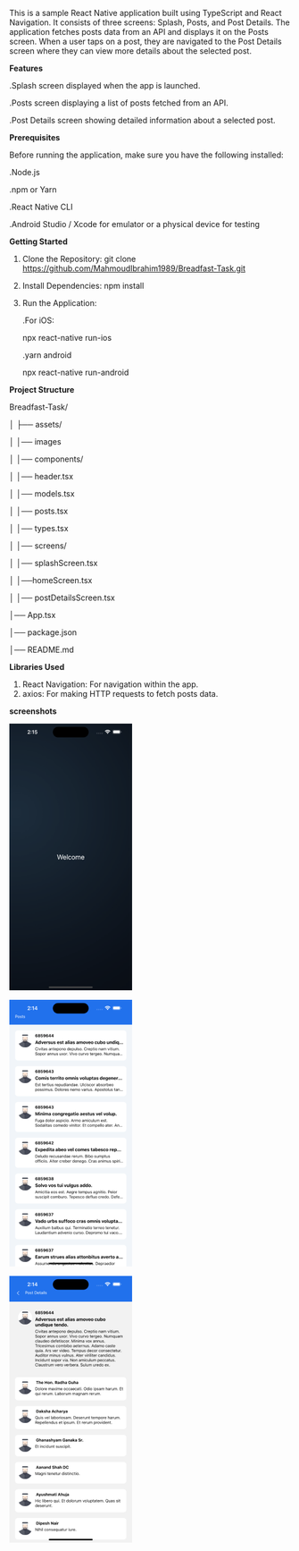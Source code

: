 This is a sample React Native application built using TypeScript and React Navigation. It consists of three screens: Splash, Posts, and Post Details. The application fetches posts data from an API and displays it on the Posts screen. When a user taps on a post, they are navigated to the Post Details screen where they can view more details about the selected post.

**Features**

.Splash screen displayed when the app is launched.

.Posts screen displaying a list of posts fetched from an API.

.Post Details screen showing detailed information about a selected post.

**Prerequisites**

Before running the application, make sure you have the following installed:

.Node.js

.npm or Yarn

.React Native CLI

.Android Studio / Xcode for emulator or a physical device for testing

**Getting Started**

1. Clone the Repository:
   git clone https://github.com/MahmoudIbrahim1989/Breadfast-Task.git

2. Install Dependencies:
   npm install
3. Run the Application:

   .For iOS:

   npx react-native run-ios

   .yarn android

   npx react-native run-android

**Project Structure**

Breadfast-Task/

│ ├── assets/

│ │── images

│ │── components/

│ │── header.tsx

│ │── models.tsx

│ │── posts.tsx

│ │── types.tsx

│ │── screens/

│ │── splashScreen.tsx

│ │──homeScreen.tsx

│ │── postDetailsScreen.tsx

│── App.tsx

│── package.json

│── README.md

**Libraries Used**

1. React Navigation: For navigation within the app.
2. axios: For making HTTP requests to fetch posts data.

**screenshots**

![Alt text](assets/images/splashScreen.png)

![Alt text](assets/images/postsScreen.png)

![Alt text](assets/images/postDetailsScreen.png)

